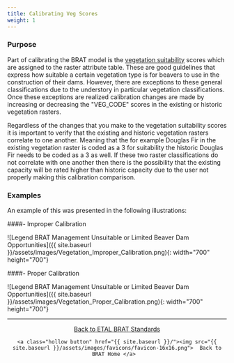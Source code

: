 ```yaml
---
title: Calibrating Veg Scores
weight: 1
---
```


### Purpose

Part of calibrating the BRAT model is the [vegetation suitability](http://brat.riverscapes.xyz/Documentation/Tutorials/StepByStep/2-Preprocessing.html)  scores which are assigned to the raster attribute table. These are good guidelines that express how suitable a certain vegetation type is for beavers to use in the construction of their dams. However, there are exceptions to these general classifications due to the understory in particular vegetation classifications. Once these exceptions are realized calibration changes are made by increasing or decreasing the "VEG_CODE" scores in the existing or historic vegetation rasters. 

Regardless of the changes that you make to the vegetation suitability scores it is important to verify that the existing and historic vegetation rasters correlate to one another. Meaning that the for example Douglas Fir in the existing vegetation raster is coded as a 3 for suitability the historic Douglas Fir needs to be coded as a 3 as well. If these two raster classifications do not correlate with one another then there is the possibility that the existing capacity will be rated higher than historic capacity due to the user not properly making this calibration comparison. 

### Examples

An example of this was presented in the following illustrations:

####- Improper Calibration

  ![Legend BRAT Management Unsuitable or Limited Beaver Dam Opportunities]({{ site.baseurl }}/assets/images/Vegetation_Improper_Calibration.png){: width="700" height="700"}

####- Proper Calibration

  ![Legend BRAT Management Unsuitable or Limited Beaver Dam Opportunities]({{ site.baseurl }}/assets/images/Vegetation_Proper_Calibration.png){: width="700" height="700"}

------
<div align="center">
	<a class="hollow button" href="{{ site.baseurl }}/Documentation/Standards/"><i class="fa fa-check-square-o"></i>  Back to ETAL BRAT Standards</a>  

	<a class="hollow button" href="{{ site.baseurl }}/"><img src="{{ site.baseurl }}/assets/images/favicons/favicon-16x16.png">  Back to BRAT Home </a>  

</div>
